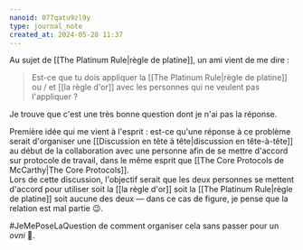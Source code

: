 ```yaml
---
nanoid: 077qatu9zl9y
type: journal_note
created_at: 2024-05-28 11:37
---
```

Au sujet de [[The Platinum Rule|règle de platine]], un ami vient de me dire :

> Est-ce que tu dois appliquer la [[The Platinum Rule|règle de platine]] ou / et [[la règle d'or]] avec les personnes qui ne veulent pas l'appliquer ?

Je trouve que c'est une très bonne question dont je n'ai pas la réponse.

Première idée qui me vient à l'esprit : est-ce qu'une réponse à ce problème serait d'organiser une [[Discussion en tête à tête|discussion en tête-à-tête]] au début de la collaboration avec une personne afin de se mettre d'accord sur protocole de travail, dans le même esprit que [[The Core Protocols de McCarthy|The Core Protocols]].  
Lors de cette discussion, l'objectif serait que les deux personnes se mettent d'accord pour utiliser soit la [[la règle d'or]] soit la [[The Platinum Rule|règle de platine]] soit aucune des deux — dans ce cas de figure, je pense que la relation est mal partie 😉.

#JeMePoseLaQuestion de comment organiser cela sans passer pour un *ovni* 🤔.
